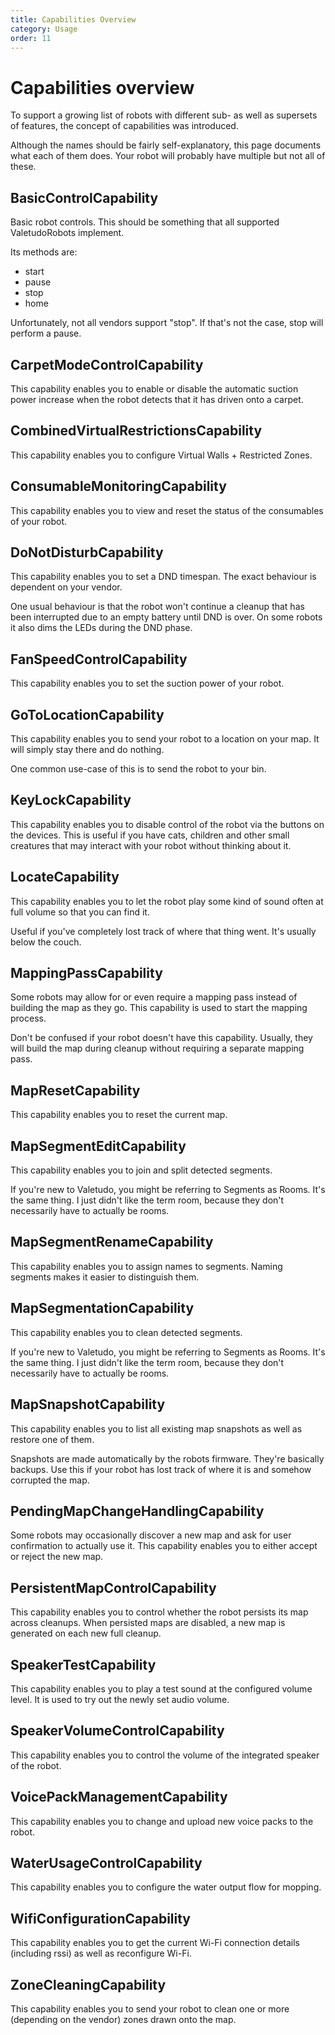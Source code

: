 ```yaml
---
title: Capabilities Overview
category: Usage
order: 11
---
```


# Capabilities overview

To support a growing list of robots with different sub- as well as supersets of features, the concept of capabilities was introduced.

Although the names should be fairly self-explanatory, this page documents what each of them does.
Your robot will probably have multiple but not all of these.


## BasicControlCapability <a id="BasicControlCapability"></a>

Basic robot controls. This should be something that all supported ValetudoRobots implement.

Its methods are:

- start
- pause
- stop
- home


Unfortunately, not all vendors support "stop".
If that's not the case, stop will perform a pause.

## CarpetModeControlCapability <a id="CarpetModeControlCapability"></a>

This capability enables you to enable or disable the automatic suction power increase when the robot detects that it has driven onto a carpet.

## CombinedVirtualRestrictionsCapability <a id="CombinedVirtualRestrictionsCapability"></a>

This capability enables you to configure Virtual Walls + Restricted Zones.

## ConsumableMonitoringCapability <a id="ConsumableMonitoringCapability"></a>

This capability enables you to view and reset the status of the consumables of your robot.

## DoNotDisturbCapability <a id="DoNotDisturbCapability"></a>

This capability enables you to set a DND timespan.
The exact behaviour is dependent on your vendor.

One usual behaviour is that the robot won't continue a cleanup that has been interrupted due to an empty battery until
DND is over. On some robots it also dims the LEDs during the DND phase.

## FanSpeedControlCapability <a id="FanSpeedControlCapability"></a>

This capability enables you to set the suction power of your robot.

## GoToLocationCapability <a id="GoToLocationCapability"></a>

This capability enables you to send your robot to a location on your map. It will simply stay there and do nothing.

One common use-case of this is to send the robot to your bin.

## KeyLockCapability <a id="KeyLockCapability"></a>

This capability enables you to disable control of the robot via the buttons on the devices.
This is useful if you have cats, children and other small creatures that may interact with your robot without thinking about it.

## LocateCapability <a id="LocateCapability"></a>

This capability enables you to let the robot play some kind of sound often at full volume so that you can find it.

Useful if you've completely lost track of where that thing went. It's usually below the couch.

## MappingPassCapability <a id="MappingPassCapability"></a>

Some robots may allow for or even require a mapping pass instead of building the map as they go.
This capability is used to start the mapping process.

Don't be confused if your robot doesn't have this capability.
Usually, they will build the map during cleanup without requiring a separate mapping pass.

## MapResetCapability <a id="MapResetCapability"></a>

This capability enables you to reset the current map.

## MapSegmentEditCapability <a id="MapSegmentEditCapability"></a>

This capability enables you to join and split detected segments.

If you're new to Valetudo, you might be referring to Segments as Rooms. It's the same thing.
I just didn't like the term room, because they don't necessarily have to actually be rooms.

## MapSegmentRenameCapability <a id="MapSegmentRenameCapability"></a>

This capability enables you to assign names to segments. Naming segments makes it easier to
distinguish them.

## MapSegmentationCapability <a id="MapSegmentationCapability"></a>

This capability enables you to clean detected segments.

If you're new to Valetudo, you might be referring to Segments as Rooms. It's the same thing.
I just didn't like the term room, because they don't necessarily have to actually be rooms.

## MapSnapshotCapability <a id="MapSnapshotCapability"></a>

This capability enables you to list all existing map snapshots as well as restore one of them.

Snapshots are made automatically by the robots firmware. They're basically backups.
Use this if your robot has lost track of where it is and somehow corrupted the map.

## PendingMapChangeHandlingCapability <a id="PendingMapChangeHandlingCapability"></a>

Some robots may occasionally discover a new map and ask for user confirmation to actually use it.
This capability enables you to either accept or reject the new map.

## PersistentMapControlCapability <a id="PersistentMapControlCapability"></a>

This capability enables you to control whether the robot persists its map across cleanups. When
persisted maps are disabled, a new map is generated on each new full cleanup.


## SpeakerTestCapability <a id="SpeakerTestCapability"></a>

This capability enables you to play a test sound at the configured volume level.
It is used to try out the newly set audio volume.

## SpeakerVolumeControlCapability <a id="SpeakerVolumeControlCapability"></a>

This capability enables you to control the volume of the integrated speaker of the robot.

## VoicePackManagementCapability <a id="VoicePackManagementCapability"></a>

This capability enables you to change and upload new voice packs to the robot.

## WaterUsageControlCapability <a id="WaterUsageControlCapability"></a>

This capability enables you to configure the water output flow for mopping.

## WifiConfigurationCapability <a id="WifiConfigurationCapability"></a>

This capability enables you to get the current Wi-Fi connection details (including rssi) as well as reconfigure Wi-Fi.

## ZoneCleaningCapability <a id="ZoneCleaningCapability"></a>

This capability enables you to send your robot to clean one or more (depending on the vendor) zones drawn onto the map.
